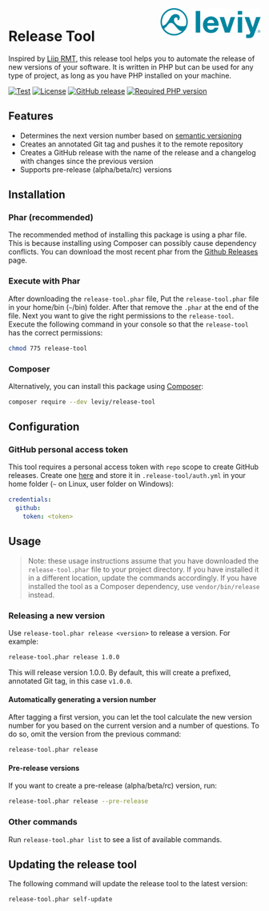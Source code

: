<img src="docs/logo.svg" width="200" alt="Leviy logo" align="right" />

# Release Tool

Inspired by [Liip RMT](https://github.com/liip/RMT), this release tool helps you
to automate the release of new versions of your software. It is written in PHP
but can be used for any type of project, as long as you have PHP installed on
your machine.

[![Test](https://github.com/leviy/release-tool/workflows/Test/badge.svg)](https://github.com/leviy/release-tool/actions?query=workflow%3ATest)
[![License](https://img.shields.io/github/license/leviy/release-tool.svg)](https://github.com/leviy/release-tool/blob/master/LICENSE.txt)
[![GitHub release](https://img.shields.io/github/release/leviy/release-tool.svg)](https://github.com/leviy/release-tool/releases/latest)
[![Required PHP version](https://img.shields.io/packagist/php-v/leviy/release-tool.svg)](https://github.com/leviy/release-tool/blob/master/composer.json)

## Features

- Determines the next version number based on
  [semantic versioning](https://semver.org/)
- Creates an annotated Git tag and pushes it to the remote repository
- Creates a GitHub release with the name of the release and a changelog with
  changes since the previous version
- Supports pre-release (alpha/beta/rc) versions

## Installation

### Phar (recommended)
The recommended method of installing this package is using a phar file. This is because installing using Composer can possibly cause dependency conflicts. You can download the most recent phar from the [Github Releases](https://github.com/leviy/release-tool/releases/latest) page.

### Execute with Phar
After downloading the `release-tool.phar` file, Put the `release-tool.phar` file in your home/bin (`~`/bin) folder. After that remove the `.phar` at the end of the file. Next you want to give the right permissions to the `release-tool`. Execute the following command in your console so that the `release-tool` has the correct permissions:

```bash
chmod 775 release-tool
```

### Composer
Alternatively, you can install this package using [Composer](https://getcomposer.org/):

```bash
composer require --dev leviy/release-tool
```

## Configuration

### GitHub personal access token

This tool requires a personal access token with `repo` scope to create GitHub
releases. Create one [here](https://github.com/settings/tokens/new?scopes=repo&description=Leviy+Release+Tool)
and store it in `.release-tool/auth.yml` in your home folder (`~` on Linux, user
folder on Windows):

```yml
credentials:
  github:
    token: <token>
```

## Usage

> Note: these usage instructions assume that you have downloaded the
> `release-tool.phar` file to your project directory. If you have installed it
> in a different location, update the commands accordingly. If you have
> installed the tool as a Composer dependency, use `vendor/bin/release` instead.

### Releasing a new version

Use ```release-tool.phar release <version>``` to release a version. For example:

```bash
release-tool.phar release 1.0.0
```

This will release version 1.0.0. By default, this will create a prefixed,
annotated Git tag, in this case `v1.0.0`.

#### Automatically generating a version number

After tagging a first version, you can let the tool calculate the new version
number for you based on the current version and a number of questions. To do so,
omit the version from the previous command:

```bash
release-tool.phar release
```

#### Pre-release versions

If you want to create a pre-release (alpha/beta/rc) version, run:

```bash
release-tool.phar release --pre-release
```

### Other commands

Run ```release-tool.phar list``` to see a list of available commands.

## Updating the release tool

The following command will update the release tool to the latest version:

```bash
release-tool.phar self-update
```
